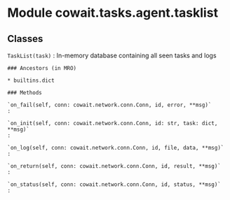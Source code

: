 Module cowait.tasks.agent.tasklist
==================================

Classes
-------

`TaskList(task)`
:   In-memory database containing all seen tasks and logs

    ### Ancestors (in MRO)

    * builtins.dict

    ### Methods

    `on_fail(self, conn: cowait.network.conn.Conn, id, error, **msg)`
    :

    `on_init(self, conn: cowait.network.conn.Conn, id: str, task: dict, **msg)`
    :

    `on_log(self, conn: cowait.network.conn.Conn, id, file, data, **msg)`
    :

    `on_return(self, conn: cowait.network.conn.Conn, id, result, **msg)`
    :

    `on_status(self, conn: cowait.network.conn.Conn, id, status, **msg)`
    :